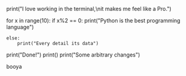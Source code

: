 print("I love working in the terminal,\nit makes me feel like a Pro.")

for x in range(10):
	if x%2 == 0:
		print("Python is the best programming language")

	else:
		print("Every detail its data")

print("Done!")
print()
print("Some arbitrary changes") 

booya

